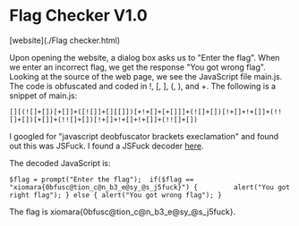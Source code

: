 # Flag Checker V1.0

[website](./Flag checker.html)

Upon opening the website, a dialog box asks us to "Enter the flag". When we enter an incorrect flag, we get the response "You got wrong flag". Looking at the source of the web page, we see the JavaScript file main.js. The code is obfuscated and coded in !, [, ], (, ), and +. The following is a snippet of main.js:

```
[][(![]+[])[+[]]+([![]]+[][[]])[+!+[]+[+[]]]+(![]+[])[!+[]+!+[]]+(!![]+[])[+[]]+(!![]+[])[!+[]+!+[]+!+[]]+(!![]+[])
```

I googled for "javascript deobfuscator brackets execlamation" and found out this was JSFuck. I found a JSFuck decoder [here](https://enkhee-osiris.github.io/Decoder-JSFuck/).

The decoded JavaScript is:
```
$flag = prompt("Enter the flag");  if($flag == "xiomara{0bfusc@tion_c@n_b3_e@sy_@s_j5fuck}") {         alert("You got right flag"); } else { alert("You got wrong flag"); }
```

The flag is xiomara{0bfusc@tion_c@n_b3_e@sy_@s_j5fuck}.
